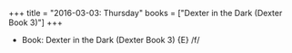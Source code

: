 +++
title = "2016-03-03: Thursday"
books = ["Dexter in the Dark (Dexter Book 3)"]
+++


* Book: Dexter in the Dark (Dexter Book 3) {E} /f/
